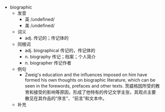 - biographic
  - 发音
    - 英 /undefined/
    - 美 /undefined/
  - 词义
    - adj. 传记的；传记体的
  - 同根词
    - adj. biographical 传记的，传记体的
    - n. biography 传记；档案；个人简介
    - n. biographer 传记作者
  - 例句
    - Zweig's education and the influences imposed on him have formed his own thoughts on biographic literature, which can be seen in the forewords, prefaces and other texts. 茨威格因所受的教育和接受的影响等原因，形成了他特有的传记文学主张，其观点主要散见在其作品的“序言”、“前言”和文本中。
  - 补充
